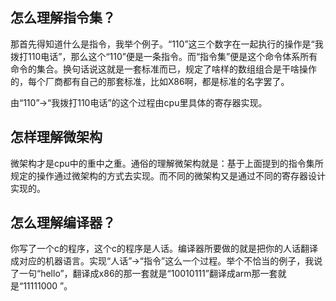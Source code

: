 ## 怎么理解指令集？

那首先得知道什么是指令，我举个例子。“110”这三个数字在一起执行的操作是“我拨打110电话”，那么这个“110”便是一条指令。而“指令集”便是这个命令体系所有命令的集合。换句话说这就是一套标准而已，规定了啥样的数组组合是干啥操作的，每个厂商都有自己的那套标准，比如X86啊，都是标准的名字罢了。

由“110”→“我拨打110电话”的这个过程由cpu里具体的寄存器实现。

## 怎样理解微架构

微架构才是cpu中的重中之重。通俗的理解微架构就是：基于上面提到的指令集所规定的操作通过微架构的方式去实现。而不同的微架构又是通过不同的寄存器设计实现的。

## 怎么理解编译器？

你写了一个c的程序，这个c的程序是人话。编译器所要做的就是把你的人话翻译成对应的机器语言。实现“人话”→“指令”这么一个过程。举个不恰当的例子，我说了一句“hello”，翻译成x86的那一套就是“10010111”翻译成arm那一套就是“11111000 ”。

